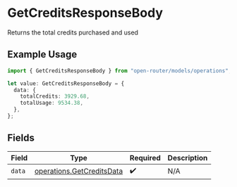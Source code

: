 # GetCreditsResponseBody

Returns the total credits purchased and used

## Example Usage

```typescript
import { GetCreditsResponseBody } from "open-router/models/operations";

let value: GetCreditsResponseBody = {
  data: {
    totalCredits: 3929.68,
    totalUsage: 9534.38,
  },
};
```

## Fields

| Field                                                                  | Type                                                                   | Required                                                               | Description                                                            |
| ---------------------------------------------------------------------- | ---------------------------------------------------------------------- | ---------------------------------------------------------------------- | ---------------------------------------------------------------------- |
| `data`                                                                 | [operations.GetCreditsData](../../models/operations/getcreditsdata.md) | :heavy_check_mark:                                                     | N/A                                                                    |